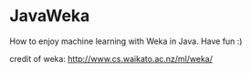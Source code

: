 # JavaWeka
How to enjoy machine learning with Weka in Java. Have fun :)

credit of weka: http://www.cs.waikato.ac.nz/ml/weka/
